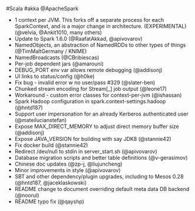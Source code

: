 #Scala #akka @ApacheSpark

* 1 context per JVM.  This forks off a separate process for each SparkContext, and is a major change in architecture. (EXPERIMENTAL) (@velvia, @Ankit1010, many others)
* Update to Spark 1.6.0 (@RaafatAkkad, @apivovarov)
* NamedObjects, an abstraction of NamedRDDs to other types of things (@TimMaltGermany / KNIME)
* NamedBroadcasts (@CBribiescas)
* Per-job dependent jars (@amarouni)
* DEBUG_PORT env var allows remote debugging (@addisonj)
* UI links to status/config (@h0ke)
* Fix bug - invalid error w no user/pass #329 (@slater-ben)
* Chunked stream encoding for Stream[_] job output (@leone17)
* Workaround - custom error classes for context-per-jvm (@ishassan)
* Spark Hadoop configuration in spark.context-settings.hadoop (@hntd187)
* Support user impersonation for an already Kerberos authenticated user (@mateilucianstefan)
* Expose MAX_DIRECT_MEMORY to adjust direct memory buffer size (@addisonj)
* Expose JAVA_VERSION for building with say JDK8 (@stannie42)
* Fix docker build (@stannie42)
* Redirect /dev/null to stdin in server_start.sh (@apivovarov)
* Database migration scripts and better table definitions (@v-gerasimov)
* Chinese doc updates (@zp-j, @liujuncheng)
* Minor improvements in style (@apivovarov)
* SBT and other dependency/plugin upgrades, including to Mesos 0.28 (@hntd187, @jaceklaskowski)
* README change to document overriding default meta data DB backend (@noorul)
* README typo fix (@qayshp)
